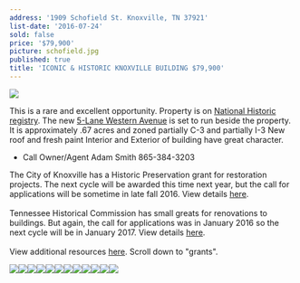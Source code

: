 ```yaml
---
address: '1909 Schofield St. Knoxville, TN 37921'
list-date: '2016-07-24'
sold: false
price: '$79,900'
picture: schofield.jpg
published: true
title: 'ICONIC & HISTORIC KNOXVILLE BUILDING $79,900'
---
```



![](/uploads/versions/13984404-p1020602---x----1200-900x---.jpg)

This is a rare and excellent opportunity. Property is on [National Historic registry](http://archive.knoxmpc.org/historic/comm/agendas/Apr2011/1909schofield.pdf). The new [5-Lane Western Avenue](http://documents.flexmls.com/documents/knx/20160428184725401582000000.pdf?688248.5628593713) is set to run beside the property. It is approximately .67 acres and zoned partially C-3 and partially I-3 New roof and fresh paint Interior and Exterior of building have great character.

* Call Owner/Agent Adam Smith 865-384-3203

The City of Knoxville has a Historic Preservation grant for restoration projects. The next cycle will be awarded this time next year, but the call for applications will be sometime in late fall 2016. View details [here](http://knoxvilletn.gov/government/city_departments_offices/community_development/facade_improvement_program/).
<br>
<br>Tennessee Historical Commission has small greats for renovations to buildings. But again, the call for applications was in January 2016 so the next cycle will be in January 2017. View details [here](https://tn.gov/environment/article/thc-federal-preservation-grants).
<br>
<br>View additional resources [here](http://knoxheritage.org/our-work/regional-resources/). Scroll down to "grants".

![](/uploads/versions/13984404-p1020602---x----1200-900x---.jpg)![](/uploads/versions/13984405-p1020603---x----1200-900x---.jpg)![](/uploads/versions/13984403-p1020601---x----1200-900x---.jpg)![](/uploads/versions/13984406-p1020604---x----1200-900x---.jpg)![](/uploads/versions/13984408-p1020606---x----1200-900x---.jpg)![](/uploads/versions/13984407-p1020605---x----1200-900x---.jpg)![](/uploads/versions/13984409-p1020607---x----1200-900x---.jpg)![](/uploads/versions/13984410-p1020608---x----1200-900x---.jpg)![](/uploads/versions/13984411-p1020609---x----1200-900x---.jpg)![](/uploads/versions/13984412-p1020610---x----1200-900x---.jpg)![](/uploads/versions/13984413-p1020611---x----1200-900x---.jpg)![](/uploads/versions/13984417-p1020615---x----1200-900x---.jpg)